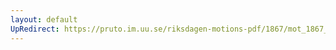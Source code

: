 ```yaml
---
layout: default
UpRedirect: https://pruto.im.uu.se/riksdagen-motions-pdf/1867/mot_1867__ak__9.pdf
---
```

